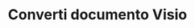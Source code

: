 ﻿---
title: Converti documento Visio
linktitle: Converti documento Visio
type: docs
weight: 40
url: /it/python-java/converting/
description: Questa sezione contiene una descrizione di tutte le possibili opzioni per convertire i documenti Visio utilizzando Aspose.Diagram per Python tramite Java.
---
